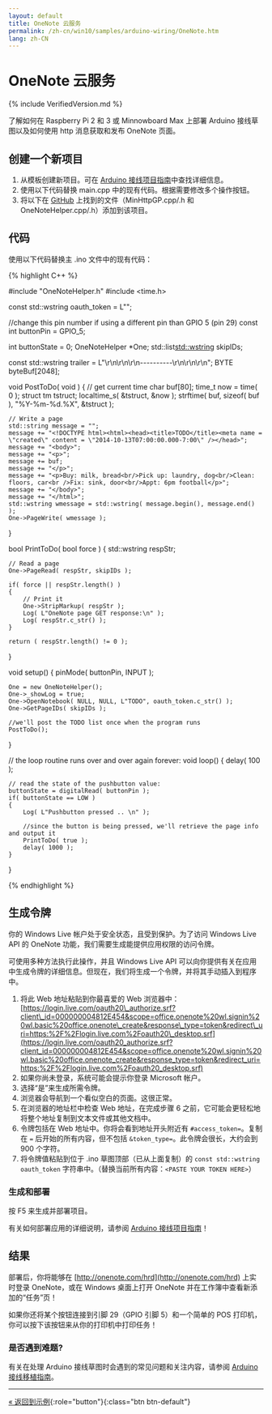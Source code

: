 ```yaml
---
layout: default
title: OneNote 云服务
permalink: /zh-cn/win10/samples/arduino-wiring/OneNote.htm
lang: zh-CN
---
```


# OneNote 云服务

{% include VerifiedVersion.md %}

了解如何在 Raspberry Pi 2 和 3 或 Minnowboard Max 上部署 Arduino 接线草图以及如何使用 http 消息获取和发布 OneNote 页面。

## 创建一个新项目

1. 从模板创建新项目。可在 [Arduino 接线项目指南]({{site.baseurl}}/{{page.lang}}/win10/ArduinoWiringProjectGuide.htm)中查找详细信息。
2. 使用以下代码替换 main.cpp 中的现有代码。根据需要修改多个操作按钮。
3. 将以下在 [GitHub](https://github.com/ms-iot/sample-todo) 上找到的文件（MinHttpGP.cpp/.h 和 OneNoteHelper.cpp/.h）添加到该项目。

## 代码

使用以下代码替换主 .ino 文件中的现有代码：

{% highlight C++ %}

#include "OneNoteHelper.h"
#include <time.h>

const std::wstring oauth_token = L"<PASTE YOUR TOKEN HERE>";

//change this pin number if using a different pin than GPIO 5 (pin 29)
const int buttonPin = GPIO_5;

int buttonState = 0;
OneNoteHelper *One;
std::list<std::wstring> skipIDs;

const std::wstring trailer = L"\r\n\r\n\r\n----------\r\n\r\n\r\n";
BYTE byteBuf[2048];

void PostToDo( void )
{
    // get current time
    char buf[80];
    time_t     now = time( 0 );
    struct tm  tstruct;
    localtime_s( &tstruct, &now );
    strftime( buf, sizeof( buf ), "%Y-%m-%d.%X", &tstruct );

    // Write a page
    std::string message = "";
    message += "<!DOCTYPE html><html><head><title>TODO</title><meta name = \"created\" content = \"2014-10-13T07:00:00.000-7:00\" /></head>";
    message += "<body>";
    message += "<p>";
    message += buf;
    message += "</p>";
    message += "<p>Buy: milk, bread<br/>Pick up: laundry, dog<br/>Clean: floors, car<br />Fix: sink, door<br/>Appt: 6pm football</p>";
    message += "</body>";
    message += "</html>";
    std::wstring wmessage = std::wstring( message.begin(), message.end() );
    One->PageWrite( wmessage );
}


bool PrintToDo( bool force )
{
    std::wstring respStr;

    // Read a page
    One->PageRead( respStr, skipIDs );

    if( force || respStr.length() )
    {
        // Print it
        One->StripMarkup( respStr );
        Log( L"OneNote page GET response:\n" );
        Log( respStr.c_str() );
    }

    return ( respStr.length() != 0 );
}

void setup()
{
    pinMode( buttonPin, INPUT );

    One = new OneNoteHelper();
    One->_showLog = true;
    One->OpenNotebook( NULL, NULL, L"TODO", oauth_token.c_str() );
    One->GetPageIDs( skipIDs );

    //we'll post the TODO list once when the program runs
    PostToDo();
}

// the loop routine runs over and over again forever:
void loop()
{
    delay( 100 );

    // read the state of the pushbutton value:
    buttonState = digitalRead( buttonPin );
    if( buttonState == LOW )
    {
        Log( L"Pushbutton pressed .. \n" );

        //since the button is being pressed, we'll retrieve the page info and output it
        PrintToDo( true );
		delay( 1000 );
    }
}

{% endhighlight %}

   
## 生成令牌

你的 Windows Live 帐户处于安全状态，且受到保护。为了访问 Windows Live API 的 OneNote 功能，我们需要生成能提供应用权限的访问令牌。

可使用多种方法执行此操作，并且 Windows Live API 可以向你提供有关在应用中生成令牌的详细信息。但现在，我们将生成一个令牌，并将其手动插入到程序中。

1. 将此 Web 地址粘贴到你最喜爱的 Web 浏览器中：[https://login.live.com/oauth20\_authorize.srf?client\_id=000000004812E454&scope=office.onenote%20wl.signin%20wl.basic%20office.onenote\_create&response\_type=token&redirect\_uri=https:%2F%2Flogin.live.com%2Foauth20\_desktop.srf](https://login.live.com/oauth20_authorize.srf?client_id=000000004812E454&scope=office.onenote%20wl.signin%20wl.basic%20office.onenote_create&response_type=token&redirect_uri=https:%2F%2Flogin.live.com%2Foauth20_desktop.srf)
2. 如果你尚未登录，系统可能会提示你登录 Microsoft 帐户。
3. 选择“是”来生成所需令牌。
4. 浏览器会导航到一个看似空白的页面。这很正常。
5. 在浏览器的地址栏中检查 Web 地址，在完成步骤 6 之前，它可能会更轻松地将整个地址复制到文本文件或其他文档中。
6. 令牌包括在 Web 地址中。你将会看到地址开头附近有 `#access_token=`。复制在 `=` 后开始的所有内容，但不包括 `&token_type=`。此令牌会很长，大约会到 900 个字符。
7. 将令牌值粘贴到位于 .ino 草图顶部（已从上面复制）的 `const std::wstring oauth_token` 字符串中。（替换当前所有内容：`<PASTE YOUR TOKEN HERE>`）


### 生成和部署
按 F5 来生成并部署项目。

有关如何部署应用的详细说明，请参阅 [Arduino 接线项目指南]({{site.baseurl}}/{{page.lang}}/win10/ArduinoWiringProjectGuide.htm)！


## 结果

部署后，你将能够在 [http://onenote.com/hrd](http://onenote.com/hrd) 上实时登录 OneNote，或在 Windows 桌面上打开 OneNote 并在工作簿中查看新添加的“任务”页！

如果你还将某个按钮连接到引脚 29（GPIO 引脚 5）和一个简单的 POS 打印机，你可以按下该按钮来从你的打印机中打印任务！

### 是否遇到难题?

有关在处理 Arduino 接线草图时会遇到的常见问题和关注内容，请参阅 [Arduino 接线移植指南]({{site.baseurl}}/{{page.lang}}/win10/ArduinoWiringPortingGuide.htm)。

---

[&laquo; 返回到示例]({{site.baseurl}}/{{page.lang}}/win10/StartCoding.htm){:role="button"}{:class="btn btn-default"}
